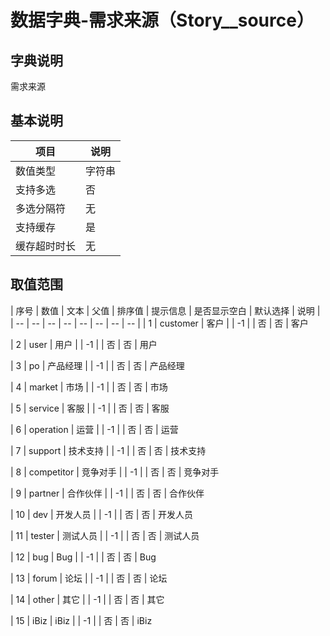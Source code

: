 # 数据字典-需求来源（Story__source）
## 字典说明
需求来源

## 基本说明
| 项目 | 说明 |
| -- | -- |
| 数值类型 | 字符串 |
| 支持多选 | 否 |
| 多选分隔符 | 无 |
| 支持缓存 | 是 |
| 缓存超时时长 | 无 |

## 取值范围
| 序号 | 数值 | 文本 | 父值 | 排序值 | 提示信息 | 是否显示空白 | 默认选择 | 说明 |
| -- | -- | -- | -- | -- | -- | -- | -- |
| 1 | customer | 客户 |  | -1 |  | 否 | 否 | 客户

| 2 | user | 用户 |  | -1 |  | 否 | 否 | 用户

| 3 | po | 产品经理 |  | -1 |  | 否 | 否 | 产品经理

| 4 | market | 市场 |  | -1 |  | 否 | 否 | 市场

| 5 | service | 客服 |  | -1 |  | 否 | 否 | 客服

| 6 | operation | 运营 |  | -1 |  | 否 | 否 | 运营

| 7 | support | 技术支持 |  | -1 |  | 否 | 否 | 技术支持

| 8 | competitor | 竞争对手 |  | -1 |  | 否 | 否 | 竞争对手

| 9 | partner | 合作伙伴 |  | -1 |  | 否 | 否 | 合作伙伴

| 10 | dev | 开发人员 |  | -1 |  | 否 | 否 | 开发人员

| 11 | tester | 测试人员 |  | -1 |  | 否 | 否 | 测试人员

| 12 | bug | Bug |  | -1 |  | 否 | 否 | Bug

| 13 | forum | 论坛 |  | -1 |  | 否 | 否 | 论坛

| 14 | other | 其它 |  | -1 |  | 否 | 否 | 其它

| 15 | iBiz | iBiz |  | -1 |  | 否 | 否 | iBiz


